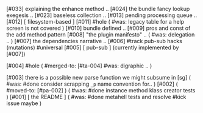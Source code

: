 [#033]       explaining the enhance method ..
[#024]       the bundle fancy lookup exegesis ..
[#023]       baseless collection ..
[#013]       pending processing queue ..
[#012]       [ filesystem-based ]
[#011] #hole
             ( #was: legacy table for a help screen is not covered )
[#010]       bundle defined ..
[#009]       pros and const of the add method pattern
[#008]       "the plugin manifesto" ..
             ( #was: delegation .. )
[#007]       the dependencies narrative ..
[#006]       #track pub-sub hacks (mutations) #universal
[#005]       [ pub-sub ]  (currently implemented by [#007])

[#004] #hole
             ( #merged-to: [#ta-004] #was: digraphic .. )

[#003]       there is a possible new parse function we might subsume in [sg]
             ( #was: #done consider scrapping `_p` name convention for.. )
[#002]       ( #moved-to: [#pa-002] )
             ( #was: #done instance method klass creator tests )
[#001]       [ the README ]
             ( #was: #done metahell tests and resolve #kick issue maybe )

